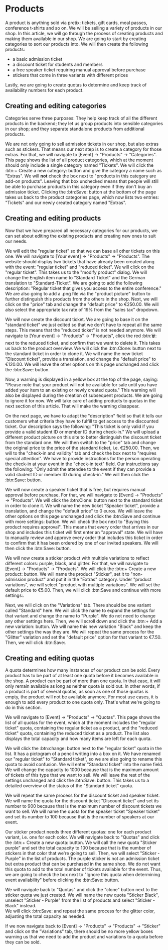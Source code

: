 # Products

A product is anything sold via pretix: tickets, gift cards, meal passes, conference t-shirts and so on. 
We will be selling a variety of products in our shop. 
In this article, we will go through the process of creating products and making them available in our shop. 
We are going to start by creating categories to sort our products into. 
We will then create the following products: 

 - a basic admission ticket 
 - a discount ticket for students and members
 - a free speaker ticket requiring manual approval before purchase 
 - stickers that come in three variants with different prices 

Lastly, we are going to create quotas to determine and keep track of availability numbers for each product. 

## Creating and editing categories

Categories serve three purposes: They help keep track of all the different products in the backend; they let us group products into sensible categories in our shop; and they separate standalone products from additional products. 

We are not only going to sell admission tickets in our shop, but also extras such as stickers. 
That means our next step is to create a category for those extras. 
For that, we will navigate to [Event] → "Products" → "Categories". 
This page shows the list of all product categories, which at the moment should only include a single category named "Tickets". 
We will click the :btn:+ Create a new category: button and give the category a name such as "Extras". 
We will __not__ check the box next to "products in this category are add-on products". 
Leaving that box unchecked means that people will still be able to purchase products in this category even if they don't buy an admission ticket. 
Clicking the :btn:Save: button at the bottom of the page takes us back to the product categories page, which now lists two entries: "Tickets" and our newly created category named "Extras". 

## Creating and editing products

Now that we have prepared all necessary categories for our products, we can set about editing the existing products and creating new ones to suit our needs. 

We will edit the "regular ticket" so that we can base all other tickets on this one. 
We will navigate to [Your event] → "Products" → "Products". 
The website should display two tickets that have already been created along with the event: "regular ticket" and "reduced ticket". 
We will click on the "regular ticket". 
This takes us to the "modify product" dialog. 
We will change the English item name to "Standard Ticket" and the German translation to "Standard-Ticket". 
We are going to add the following description: 
"Regular ticket that gives you access to the entire conference." 
We are also going to add a .png file via the "product picture" button to further distinguish this products from the others in the shop. 
Next, we will click on the "price" tab and change the "default price" to €250.00. 
We will also select the appropriate tax rate of 19% from the "sales tax" dropdown. 

We will now create the discount ticket. 
We are going to base it on the "standard ticket" we just edited so that we don't have to repeat all the same steps. 
This means that the "reduced ticket" is not needed anymore. 
We will navigate to [Your event] → "Products" → "Products", click the red :btn:🗑: next to the reduced ticket, and confirm that we want to delete it. 
This takes us back to the product overview. 
We will click the :btn:Clone: button next to the standard ticket in order to clone it. 
We will name the new ticket "Discount ticket", provide a translation, and change the "default price" to €120.00. 
We will leave the other options on this page unchanged and click the :btn:Save: button. 

Now, a warning is displayed in a yellow box at the top of the page, saying: 
"Please note that your product will not be available for sale until you have added your item to an existing or newly created quota." 
This warning will also be displayed during the creation of subsequent products. 
We are going to ignore it for now. 
We will take care of adding products to quotas in the next section of this article. 
That will make the warning disappear. 

On the next page, we have to adapt the "description" field so that it tells our customers what criteria they have to fulfill to get access to the discounted ticket. 
Our description says the following: 
"This ticket is only valid if you provide a valid student ID or member ID during check-in."
We will upload a different product picture on this site to better distinguish the discount ticket from the standard one. 
We will then switch to the "price" tab and change the original price to the price of the standard ticket, i.e. €250.00. 
Then, we will to the "check-in and validity" tab and check the box next to "requires special attention". 
We have to provide instructions for the person operating the check-in at your event in the "check-in text" field. 
Our instructions say the following: 
"Only admit the attendee to the event if they can provide a valid student ID or member ID during check-in." 
We will then click the :btn:Save: button. 

We will now create a speaker ticket that is free, but requires manual approval before purchase. 
For that, we will navigate to [Event] → "Products" → "Products". 
We will click the :btn:Clone: button next to the standard ticket in order to clone it. 
We will name the new ticket "Speaker ticket", provide a translation, and change the "default price" to 0 euros. 
We will leave the other options on this page unchanged and click the :btn:Save and continue with more settings: button. 
We will check the box next to "Buying this product requires approval". 
This means that every order that arrives in our shop and includes this ticket will first enter an "approval" state. 
We will have to manually review and approve every order that includes this ticket in order to confirm that it has been ordered by one of our invited speakers. 
We will then click the :btn:Save: button. 

We will now create a sticker product with multiple variations to reflect different colors: purple, black, and glitter. 
For that, we will navigate to [Event] → "Products" → "Products". 
We will click the :btn:+ Create a new product: button. 
We will name the product "Sticker", set it to "non-admission product" and put it in the "Extras" category. 
Under "product variations", we will select "product with multiple variations". 
We will set the default price to €5.00. 
Then, we will click :btn:Save and continue with more settings:. 

Next, we will click on the "Variations" tab. 
There should be one variant called "Standard" here. 
We will click the name to expand the settings for that variant and change the name to "Purple". 
We do not need to change any other settings here. 
Then, we will scroll down and click the :btn:+ Add a new variation: button. 
We will name this new variation "Black" and keep the other settings the way they are. 
We will repeat the same process for the "Glitter" variation and set the "default price" option for that variant to €7.50. 
Then, we will click :btn:Save:. 

## Creating and editing quotas 

A quota determines how many instances of our product can be sold. 
Every product has to be part of at least one quota before it becomes available in the shop. 
A product can be part of more than one quota. 
In that case, it will only remain available as long as neither quota is sold out. 
In other words, if a product is part of several quotas, as soon as one of those quotas is empty, the product will not be available anymore. 
For most use cases, it is enough to add every product to one quota only. 
That's what we're going to do in this section. 

We will navigate to [Event] → "Products" → "Quotas". 
This page shows the list of all quotas for the event, which at the moment includes the "regular ticket" quota, containing the regular ticket as a product, and the "reduced ticket" quota, containing the reduced ticket as a product. 
The list also displays the total capacity and how many items are left for each quota. 

We will click the :btn:change: button next to the "regular ticket" quota in the list. 
It has a pictogram of a pencil writing into a box on it. 
We have renamed our "regular ticket" to "Standard ticket", so we are also going to rename this quota to avoid confusion. 
We will enter "Standard ticket" into the name field. 
We will change the capacity to 1000 because that is the maximum amount of tickets of this type that we want to sell. 
We will leave the rest of the settings unchanged and click the :btn:Save: button. 
This takes us to a detailed overview of the status of the "Standard ticket" quota. 

We will repeat the same process for the discount ticket and speaker ticket. 
We will name the quota for the discount ticket "Discount ticket" and set its number to 900 because that is the maximum number of discount tickets we want to sell. 
We will name the quota for the speaker ticket "Speaker ticket" and set its number to 100 because that is the number of speakers at our event. 

Our sticker product needs three different quotas: one for each product variant, i.e. one for each color. 
We will navigate back to "Quotas" and click the :btn:+ Create a new quota: button. 
We will call the new quota "Sticker purple" and set the total capacity to 100 because that is the number of stickers in that color that we're going to sell. 
Then, we will select "Sticker - Purple" in the list of products. 
The purple sticker is not an admission ticket but extra product that can be purchased in the same shop. 
We do not want this quota to add to the total number of tickets available for the event. 
Thus, we are going to check the box next to "Ignore this quota when determining event availability" before clicking the :btn:Save: button. 

We will navigate back to "Quotas" and click the "clone" button next to the sticker quota we just created. 
We will name the new quota "Sticker Black", unselect "Sticker - Purple" from the list of products and select "Sticker - Black" instead.  
We will click :btn:Save: and repeat the same process for the glitter color, adjusting the total capacity as needed. 

If we now navigate back to [Event] → "Products" → "Products" → "Sticker" and click on the "Variations" tab, there should be no more yellow boxes warning us that we need to add the product and variations to a quota before they can be sold. 